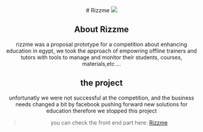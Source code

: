 <div align="center">
# Rizzme
 <img src="https://i.imgur.com/0vJQK6Z.png">

## About Rizzme

rizzme was a proposal prototype for a competition about enhancing education in egypt, we took the approach of empowring offline trainers and tutors with tools to manage and monitor their students, courses, materials,etc ...

## the project

unfortunatly we were not successful at the competition, and the business needs changed a bit by facebook pushing forward new solutions for education therefore we stopped this project

> you can check the front end part here: [Rizzme](https://ahmed-abdelmotey.github.io/RizzmeStudentPortal/)
</div>
